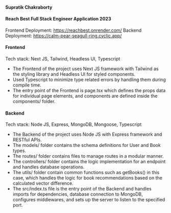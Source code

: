 #### Supratik Chakraborty
#### Reach Best Full Stack Engineer Application 2023

Frontend Deployment: https://reachbest.onrender.com/
Backend Deployment: https://calm-pear-seagull-ring.cyclic.app/

#### Frontend
Tech stack: Next JS, Tailwind, Headless UI, Typescript

*  The Frontend of the project uses Next JS framework with Tailwind as the styling library and Headless UI for styled components.
*  Used Typescript to minimize type related errors by handling them during compile time.
*  The entry point of the Frontend is page.tsx which defines the props data for individual page elements, and components are defined inside the components/ folder.

#### Backend
Tech stack: Node JS, Express, MongoDB, Mongoose, Typescript

* The Backend of the project uses Node JS with Express framework and RESTful APIs.
* The models/ folder contains the schema definitions for User and Book types.
* The routes/ folder contains files to manage routes in a modular manner.
* The controllers/ folder contains the logic implementation for an endpoint and handles database operations.
* The utils/ folder contain common functions such as getBooks() in this case, which handles the logic for book recommendations based on the calculated vector difference.
* The src/index.ts file is the entry point of the Backend and handles imports for dependencies, database connection to MongoDB, configures middlewares, and sets up the server to listen to the specified port.
